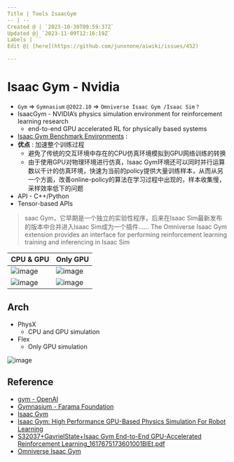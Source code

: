 ```yaml
---
Title | Tools IsaacGym
-- | --
Created @ | `2023-10-30T09:59:37Z`
Updated @| `2023-11-09T12:16:19Z`
Labels | ``
Edit @| [here](https://github.com/junxnone/aiwiki/issues/452)

---
```

# Isaac Gym - Nvidia
- `Gym` => `Gymnasium` `@2022.10` => `Omniverse Isaac Gym /Isaac Sim？`
- IsaacGym - NVIDIA’s physics simulation environment for reinforcement learning research
  -  end-to-end GPU accelerated RL for physically based systems
- [Isaac Gym Benchmark Environments](https://github.com/NVIDIA-Omniverse/IsaacGymEnvs?tab=readme-ov-file#isaac-gym-benchmark-environments) : 
- **优点** : 加速整个训练过程
  - 避免了传统的交互环境中存在的CPU仿真环境模拟到GPU网络训练的转换
  - 由于使用GPU对物理环境进行仿真，Isaac Gym环境还可以同时并行运算数以千计的仿真环境，快速为当前的policy提供大量训练样本，从而从另一个方面，改善online-policy的算法在学习过程中出现的，样本收集慢，采样效率低下的问题
- API - C++/Python
- Tensor-based APIs

> saac Gym，它早期是一个独立的实验性程序，后来在Isaac Sim最新发布的版本中合并进入Isaac Sim成为一个插件......
> The Omniverse Isaac Gym extension provides an interface for performing reinforcement learning training and inferencing in Isaac Sim


CPU & GPU | Only GPU
-- | --
![image](https://github.com/junxnone/aiwiki/assets/2216970/ce8e3528-765f-47c8-9858-c660a896d6b6) | ![image](https://github.com/junxnone/aiwiki/assets/2216970/934bd761-caa8-4a94-a168-4faaa68f800e)
![image](https://github.com/junxnone/aiwiki/assets/2216970/d2c14758-18df-48dd-abbb-8b47a48de283) | ![image](https://github.com/junxnone/aiwiki/assets/2216970/e65b96fb-185a-4154-ac32-9b96c1baa3f1)


## Arch

- PhysX
  - CPU and GPU simulation
- Flex
  - Only GPU simulation


![image](https://github.com/junxnone/aiwiki/assets/2216970/b27f8b5e-1e45-470b-bf27-c762f256ae26)





## Reference
- [gym - OpenAI](https://github.com/openai/gym)
- [Gymnasium - Farama Foundation](https://github.com/Farama-Foundation/Gymnasium)
- [Isaac Gym](https://developer.nvidia.com/isaac-gym)
- [Isaac Gym: High Performance GPU-Based Physics Simulation For Robot Learning](https://sites.google.com/view/isaacgym-nvidia)
- [S32037+GavrielState+Isaac Gym End-to-End GPU-Accelerated Reinforcement Learning_1617675173601001BlEt.pdf](https://github.com/junxnone/aiwiki/files/13268138/S32037%2BGavrielState%2BIsaac.Gym.End-to-End.GPU-Accelerated.Reinforcement.Learning_1617675173601001BlEt.pdf)
- [Omniverse Isaac Gym](https://docs.omniverse.nvidia.com/isaacsim/latest/isaac_gym_tutorials/index.html?highlight=gym#isaac-gym)

